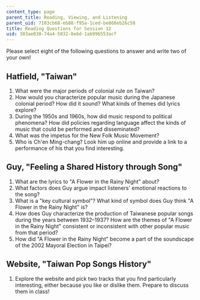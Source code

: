 ```yaml
---
content_type: page
parent_title: Reading, Viewing, and Listening
parent_uid: 7103cb68-eb88-f95a-1ced-be866eb26c58
title: Reading Questions for Session 12
uid: 303ae030-74a4-5032-8e6d-1ab996553acf
---
```


Please select eight of the following questions to answer and write two of your own!

Hatfield, "Taiwan"
------------------

1.  What were the major periods of colonial rule on Taiwan?
2.  How would you characterize popular music during the Japanese colonial period? How did it sound? What kinds of themes did lyrics explore?
3.  During the 1950s and 1960s, how did music respond to political phenomena? How did policies regarding language affect the kinds of music that could be performed and disseminated?
4.  What was the impetus for the New Folk Music Movement?
5.  Who is Ch'en Ming-chang? Look him up online and provide a link to a performance of his that you find interesting.

Guy, "Feeling a Shared History through Song"
--------------------------------------------

1.  What are the lyrics to "A Flower in the Rainy Night" about?
2.  What factors does Guy argue impact listeners' emotional reactions to the song?
3.  What is a "key cultural symbol"? What kind of symbol does Guy think "A Flower in the Rainy Night" is?
4.  How does Guy characterize the production of Taiwanese popular songs during the years between 1932–1937? How are the themes of "A Flower in the Rainy Night" consistent or inconsistent with other popular music from that period?
5.  How did "A Flower in the Rainy Night" become a part of the soundscape of the 2002 Mayoral Election in Taipei?

Website, "Taiwan Pop Songs History"
-----------------------------------

1.  Explore the website and pick two tracks that you find particularly interesting, either because you like or dislike them. Prepare to discuss them in class!